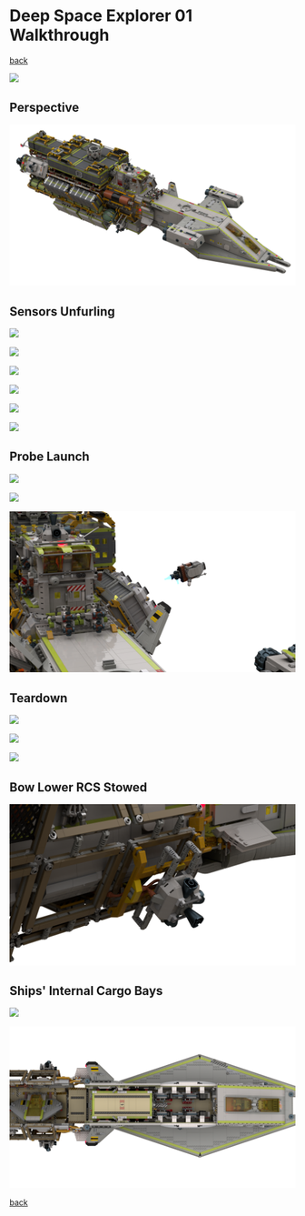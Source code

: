# Deep Space Explorer 01 Walkthrough


[back](../dse-01-and-the-red-planet.md)

![](teardown-left-front.png)

## Perspective
![](dse-01_01.png)

## Sensors Unfurling 
![](dse-01_02.png)

<!--
Engine Antennas x2:
1. rotate out 45
2. rotate out 90
3. rotate out 135
4. rotate up 45

Petal Antenna:
1. arm negative -> 45, petal level
2. arm -> 90, petal level
3. petal opens
4. petal -> 45
5. base rotate 45

Radar x2:
1. arm -> 45
2. arm -> 90
3. radar -> 45
4. base rotate 45

Camera:
1. arm negative -> level, camera level
2. arm -> 45, camera level
3. camera arms straighten
4. camera -> 45
5. base rotate 45

Gas Collectors x2:
1. arm -> 27, collector level
2. arm -> 54, collector level
3. arm -> 81, collector level
4. arm -> 108, collector level
5. arm -> 135, collector level
-->
![](dse-01_03.png)

![](dse-01_04.png)

![](dse-01_05.png)

![](dse-01_06.png)

![](dse-01_07.png)

## Probe Launch
<!--
1. Zoom in
2. Ejection
3. Unfold and ignition
-->
![](dse-01_08.png)

![](dse-01_09.png)

![](dse-01_10.png)

## Teardown
<!--
1. Hide everything attached to top modules
2. Hide top modules
4. Hide all containers and adapters
-->
![](dse-01_11.png)

![](dse-01_12.png)

![](dse-01_13.png)

## Bow Lower RCS Stowed
![](dse-01_14.png)

## Ships' Internal Cargo Bays
![](dse-01_15.png)

![](dse-01_16.png)

[back](../dse-01-and-the-red-planet.md)